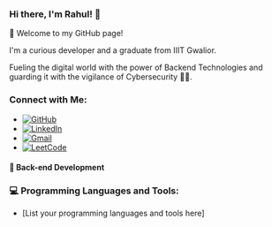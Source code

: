 ### Hi there, I'm Rahul! 👋

🌱 Welcome to my GitHub page!

I'm a curious developer and a graduate from IIIT Gwalior. 

Fueling the digital world with the power of Backend Technologies and guarding it with the vigilance of Cybersecurity 🕵️‍♂️.
### Connect with Me:

- [![GitHub](https://img.shields.io/badge/GitHub-Profile-blue)](https://github.com/rahulm499)
- [![LinkedIn](https://img.shields.io/badge/LinkedIn-Profile-blue)](https://www.linkedin.com/in/rahul-mittal-rm)
- [![Gmail](https://img.shields.io/badge/Gmail-Contact-red)](mailto:mittalrahul018@gmail.com)
- [![LeetCode](https://img.shields.io/badge/LeetCode-Profile-yellow)](https://leetcode.com/mittal499/)


#### 💙 Back-end Development

### 💻 Programming Languages and Tools:

- [List your programming languages and tools here]



<!--
**rahulm499/rahulm499** is a ✨ _special_ ✨ repository because its `README.md` (this file) appears on your GitHub profile.

Here are some ideas to get you started:

- 🔭 I’m currently working on ...
- 🌱 I’m currently learning ...
- 👯 I’m looking to collaborate on ...
- 🤔 I’m looking for help with ...
- 💬 Ask me about ...
- 📫 How to reach me: ...
- 😄 Pronouns: ...
- ⚡ Fun fact: ...
-->
